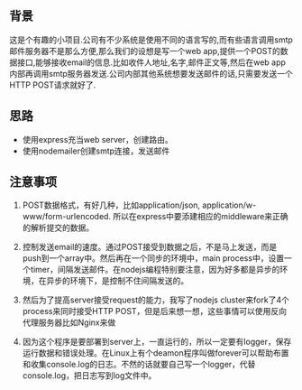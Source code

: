 ## 背景   

这是个有趣的小项目.公司有不少系统是使用不同的语言写的,而有些语言调用smtp邮件服务器不是那么方便,那么我们的设想是写一个web app,提供一个POST的数据接口,能够接收email的信息.比如收件人地址,名字,邮件正文等,然后在web app内部再调用smtp服务器发送.公司内部其他系统想要发送邮件的话,只需要发送一个HTTP POST请求就好了.

 

## 思路     
- 使用express充当web server，创建路由。   
- 使用nodemailer创建smtp连接，发送邮件    

 

## 注意事项   
1. POST数据格式，有好几种，比如application/json, application/w-www/form-urlencoded. 所以在express中要添建相应的middleware来正确的解析提交的数据。   

2. 控制发送email的速度。通过POST接受到数据之后，不是马上发送，而是push到一个array中。然后再在一个同步的环境中，main process中，设置一个timer，间隔发送邮件。在nodejs编程特别要注意，因为好多都是异步的环境，在异步的环境下，是控制不住间隔发送的。   

3. 然后为了提高server接受request的能力，我写了nodejs cluster来fork了4个process来同时接受HTTP POST，但是后来想一想，这些事情可以使用反向代理服务器比如Nginx来做   

4. 因为这个程序是要部署到server上，一直运行的，所以一定要有logger，保存运行数据和错误处理。在Linux上有个deamon程序叫做forever可以帮助布置和收集console.log的日志。不然的话就要自己写一个logger，代替console.log，把日志写到log文件中。     



